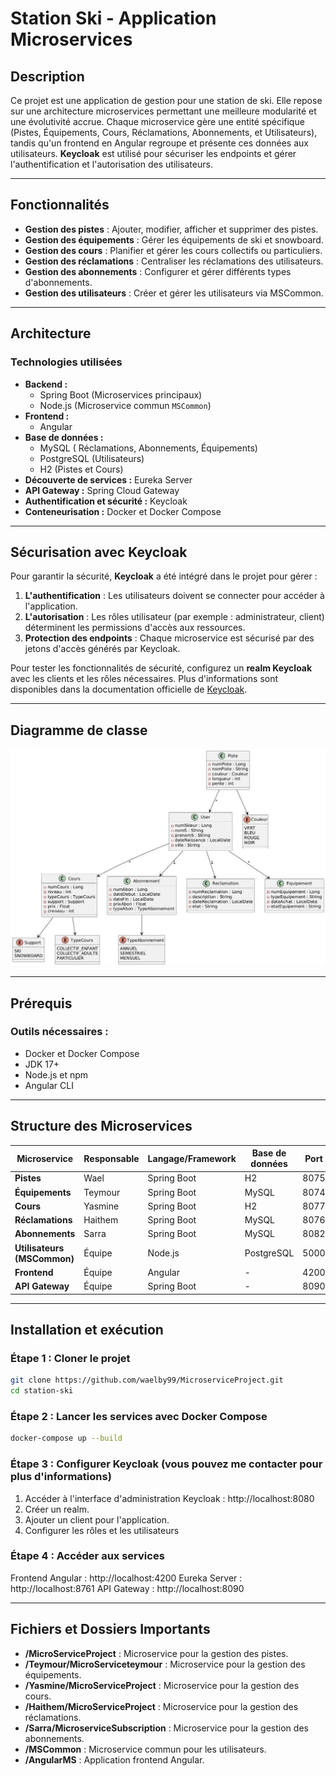 # Station Ski - Application Microservices

## Description
Ce projet est une application de gestion pour une station de ski. Elle repose sur une architecture microservices permettant une meilleure modularité et une évolutivité accrue. Chaque microservice gère une entité spécifique (Pistes, Équipements, Cours, Réclamations, Abonnements, et Utilisateurs), tandis qu'un frontend en Angular regroupe et présente ces données aux utilisateurs. **Keycloak** est utilisé pour sécuriser les endpoints et gérer l'authentification et l'autorisation des utilisateurs.

---

## Fonctionnalités
- **Gestion des pistes** : Ajouter, modifier, afficher et supprimer des pistes.
- **Gestion des équipements** : Gérer les équipements de ski et snowboard.
- **Gestion des cours** : Planifier et gérer les cours collectifs ou particuliers.
- **Gestion des réclamations** : Centraliser les réclamations des utilisateurs.
- **Gestion des abonnements** : Configurer et gérer différents types d'abonnements.
- **Gestion des utilisateurs** : Créer et gérer les utilisateurs via MSCommon.

---

## Architecture

### Technologies utilisées
- **Backend :**
  - Spring Boot (Microservices principaux)
  - Node.js (Microservice commun `MSCommon`)
- **Frontend :**
  - Angular
- **Base de données :**
  - MySQL ( Réclamations, Abonnements, Équipements)
  - PostgreSQL (Utilisateurs)
  - H2 (Pistes et Cours)
- **Découverte de services :** Eureka Server
- **API Gateway :** Spring Cloud Gateway
- **Authentification et sécurité :** Keycloak
- **Conteneurisation :** Docker et Docker Compose

---

## Sécurisation avec Keycloak

Pour garantir la sécurité, **Keycloak** a été intégré dans le projet pour gérer :
1. **L'authentification** : Les utilisateurs doivent se connecter pour accéder à l'application.
2. **L'autorisation** : Les rôles utilisateur (par exemple : administrateur, client) déterminent les permissions d'accès aux ressources.
3. **Protection des endpoints** : Chaque microservice est sécurisé par des jetons d'accès générés par Keycloak.

Pour tester les fonctionnalités de sécurité, configurez un **realm Keycloak** avec les clients et les rôles nécessaires. Plus d'informations sont disponibles dans la documentation officielle de [Keycloak](https://www.keycloak.org/).

---

## Diagramme de classe

![Diagramme UML](./diagdeclasse.jpg)

---

## Prérequis

### Outils nécessaires :
- Docker et Docker Compose
- JDK 17+
- Node.js et npm
- Angular CLI

---

## Structure des Microservices

| Microservice               | Responsable | Langage/Framework | Base de données | Port  |
|----------------------------|-------------|-------------------|-----------------|-------|
| **Pistes**                 | Wael        | Spring Boot       | H2              | 8075  |
| **Équipements**            | Teymour     | Spring Boot       | MySQL           | 8074  |
| **Cours**                  | Yasmine     | Spring Boot       | H2              | 8077  |
| **Réclamations**           | Haithem     | Spring Boot       | MySQL           | 8076  |
| **Abonnements**            | Sarra       | Spring Boot       | MySQL           | 8082  |
| **Utilisateurs (MSCommon)**| Équipe      | Node.js           | PostgreSQL      | 5000  |
| **Frontend**               | Équipe      | Angular           | -               | 4200  |
| **API Gateway**            | Équipe      | Spring Boot       | -               | 8090  |

---

## Installation et exécution

### Étape 1 : Cloner le projet
```bash
git clone https://github.com/waelby99/MicroserviceProject.git
cd station-ski
```
### Étape 2 : Lancer les services avec Docker Compose
```bash
docker-compose up --build
```
### Étape 3 : Configurer Keycloak (vous pouvez me contacter pour plus d'informations)
1. Accéder à l'interface d'administration Keycloak : http://localhost:8080
2. Créer un realm.
3. Ajouter un client pour l'application.
4. Configurer les rôles et les utilisateurs
   
### Étape 4 : Accéder aux services
Frontend Angular : http://localhost:4200
Eureka Server : http://localhost:8761
API Gateway : http://localhost:8090

---
## Fichiers et Dossiers Importants

- **/MicroServiceProject** : Microservice pour la gestion des pistes.
- **/Teymour/MicroServiceteymour** : Microservice pour la gestion des équipements.
- **/Yasmine/MicroServiceProject** : Microservice pour la gestion des cours.
- **/Haithem/MicroServiceProject** : Microservice pour la gestion des réclamations.
- **/Sarra/MicroserviceSubscription** : Microservice pour la gestion des abonnements.
- **/MSCommon** : Microservice commun pour les utilisateurs.
- **/AngularMS** : Application frontend Angular.


